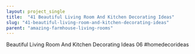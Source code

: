 ```yaml
---
layout: project_single
title:  "41 Beautiful Living Room And Kitchen Decorating Ideas"
slug: "41-beautiful-living-room-and-kitchen-decorating-ideas"
parent: "amazing-farmhouse-living-rooms"
---
```

Beautiful Living Room And Kitchen Decorating Ideas 06 #homedecorideas